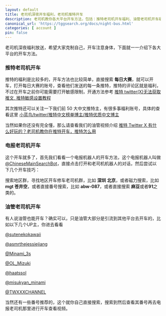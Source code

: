 ```yaml
---
layout: default
title: 老司机深夜开车福利，老司机推特开车
description: 老司机教你各大平台开车方法，包括：推特老司机开车福利、油管老司机开车福利、电报老司机开车福利，各种开车福利，让你开车开到虚脱开到尽兴。
canonical_url: 'https://tggsearch.org/docs/night-bus.html'
categories: [ account ]
pin: false
---
```

老司机深夜福利放送，希望大家克制自己，开车注意身体，下面就一一介绍下各大平台的开车方法。

### 推特老司机开车
推特的福利是比较多的，开车方法也比较简单，直接搜索 **每日大赛**，就可以开车，打开每日大赛的账号，查看他们发送的每一条推特，推特的评论区就是福利，不过在开车之前你可能需要打开敏感限制，开通方法参考 [推特 twitter(X)无法获取推文, 推特敏感设置教程](./twitter-spc.html)

其次推特还可以关注一下我们前 50 大中文推特主，有很多事福利账号，具体的查看这里 [小蓝鸟/twitter/推特中文榜单博主/推特优质中文博主](./twitter-ranking.html)

当然如果你还没有完全懂，那么请查看我们的油管视频介绍 [推特 Twitter X 有什么好玩的？老司机教你在推特开车，推特怎么用](./302.html?target=https://www.youtube.com/watch?v=XjSannmQDd4)

### 电报老司机开车
这个开车就多了，首先我们看看一个电报机器人的开车方法，这个电报机器人叫做 [@ChineseMainSearchBot](./302.html?target=https://t.me/ChineseMainSearchBot)，直接点击打开和老司机机器人的对话，然后尝试以下几个开车技巧：

搜索地区群，寻找地区开车修车老司机群，比如 **深圳** **北京**，或者磁力搜索，比如 **mgt 苍井空**，或者直接番号搜索，比如 **abw-087**，或者直接搜索 **麻豆**或者**91**之类的。

### 油管老司机开车
有人说油管也能开车？确实可以，只是油管大部分是引流到其他平台去开车的，比如以下几个UP主，你进去看看

[@sutenekokawaii](./302.html?target=https://www.youtube.com/@sutenekokawaii)

[@asmrthejessiejiang](./302.html?target=https://www.youtube.com/@asmrthejessiejiang)

[@Minami_3s](./302.html?target=https://www.youtube.com/@Minami_3s)

[@OL_Mizuki](./302.html?target=https://www.youtube.com/@OL_Mizuki)

[@haatssol](./302.html?target=https://www.youtube.com/@haatssol)

[@misukyan_minami](./302.html?target=https://www.youtube.com/@misukyan_minami)

[@TWXXXCHANNEL](./302.html?target=https://www.youtube.com/@TWXXXCHANNEL)

当然还有一些番号推荐的，这个就你自己直接搜索，搜索到然后查看其番号再去电报老司机那里进行开车查看视频。

